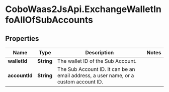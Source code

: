 # CoboWaas2JsApi.ExchangeWalletInfoAllOfSubAccounts

## Properties

Name | Type | Description | Notes
------------ | ------------- | ------------- | -------------
**walletId** | **String** | The wallet ID of the Sub Account. | 
**accountId** | **String** | The Sub Account ID. It can be an email address, a user name, or a custom account ID. | 


